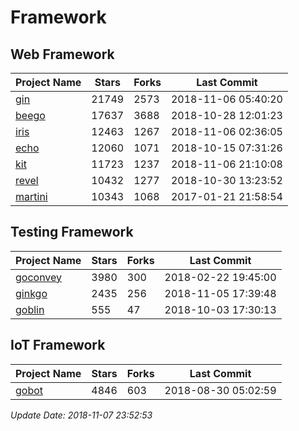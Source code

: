 # Framework

## Web Framework

| Project Name | Stars | Forks | Last Commit |
| ------------ | ----- | ----- | ----------- |
| [gin](https://github.com/gin-gonic/gin) | 21749 | 2573 | 2018-11-06 05:40:20 |
| [beego](https://github.com/astaxie/beego) | 17637 | 3688 | 2018-10-28 12:01:23 |
| [iris](https://github.com/kataras/iris) | 12463 | 1267 | 2018-11-06 02:36:05 |
| [echo](https://github.com/labstack/echo) | 12060 | 1071 | 2018-10-15 07:31:26 |
| [kit](https://github.com/go-kit/kit) | 11723 | 1237 | 2018-11-06 21:10:08 |
| [revel](https://github.com/revel/revel) | 10432 | 1277 | 2018-10-30 13:23:52 |
| [martini](https://github.com/go-martini/martini) | 10343 | 1068 | 2017-01-21 21:58:54 |

## Testing Framework

| Project Name | Stars | Forks | Last Commit |
| ------------ | ----- | ----- | ----------- |
| [goconvey](https://github.com/smartystreets/goconvey) | 3980 | 300 | 2018-02-22 19:45:00 |
| [ginkgo](https://github.com/onsi/ginkgo) | 2435 | 256 | 2018-11-05 17:39:48 |
| [goblin](https://github.com/franela/goblin) | 555 | 47 | 2018-10-03 17:30:13 |

## IoT Framework

| Project Name | Stars | Forks | Last Commit |
| ------------ | ----- | ----- | ----------- |
| [gobot](https://github.com/hybridgroup/gobot) | 4846 | 603 | 2018-08-30 05:02:59 |

*Update Date: 2018-11-07 23:52:53*